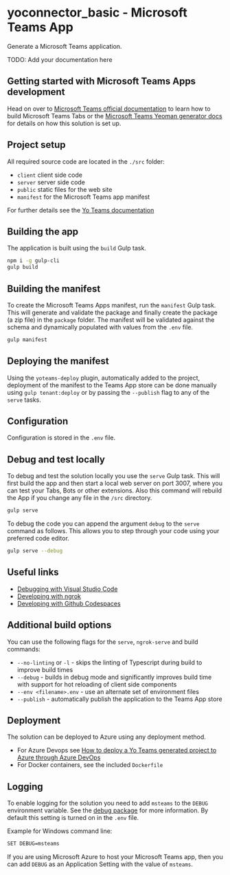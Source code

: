 # yoconnector_basic - Microsoft Teams App

Generate a Microsoft Teams application.

TODO: Add your documentation here

## Getting started with Microsoft Teams Apps development

Head on over to [Microsoft Teams official documentation](https://developer.microsoft.com/en-us/microsoft-teams) to learn how to build Microsoft Teams Tabs or the [Microsoft Teams Yeoman generator docs](https://github.com/PnP/generator-teams/docs) for details on how this solution is set up.

## Project setup

All required source code are located in the `./src` folder:

* `client` client side code
* `server` server side code
* `public` static files for the web site
* `manifest` for the Microsoft Teams app manifest

For further details see the [Yo Teams documentation](https://github.com/PnP/generator-teams/docs)

## Building the app

The application is built using the `build` Gulp task.

``` bash
npm i -g gulp-cli
gulp build
```

## Building the manifest

To create the Microsoft Teams Apps manifest, run the `manifest` Gulp task. This will generate and validate the package and finally create the package (a zip file) in the `package` folder. The manifest will be validated against the schema and dynamically populated with values from the `.env` file.

``` bash
gulp manifest
```

## Deploying the manifest

Using the `yoteams-deploy` plugin, automatically added to the project, deployment of the manifest to the Teams App store can be done manually using `gulp tenant:deploy` or by passing the `--publish` flag to any of the `serve` tasks.

## Configuration

Configuration is stored in the `.env` file.

## Debug and test locally

To debug and test the solution locally you use the `serve` Gulp task. This will first build the app and then start a local web server on port 3007, where you can test your Tabs, Bots or other extensions. Also this command will rebuild the App if you change any file in the `/src` directory.

``` bash
gulp serve
```

To debug the code you can append the argument `debug` to the `serve` command as follows. This allows you to step through your code using your preferred code editor.

``` bash
gulp serve --debug
```

## Useful links

* [Debugging with Visual Studio Code](https://github.com/pnp/generator-teams/blob/master/docs/docs/user-guide/vscode.md)
* [Developing with ngrok](https://github.com/pnp/generator-teams/blob/master/docs/docs/concepts/ngrok.md)
* [Developing with Github Codespaces](https://github.com/pnp/generator-teams/blob/master/docs/docs/user-guide/codespaces.md)

## Additional build options

You can use the following flags for the `serve`, `ngrok-serve` and build commands:

* `--no-linting` or `-l` - skips the linting of Typescript during build to improve build times
* `--debug` - builds in debug mode and significantly improves build time with support for hot reloading of client side components
* `--env <filename>.env` - use an alternate set of environment files
* `--publish` - automatically publish the application to the Teams App store

## Deployment

The solution can be deployed to Azure using any deployment method.

* For Azure Devops see [How to deploy a Yo Teams generated project to Azure through Azure DevOps](https://www.wictorwilen.se/blog/deploying-yo-teams-and-node-apps/)
* For Docker containers, see the included `Dockerfile`

## Logging

To enable logging for the solution you need to add `msteams` to the `DEBUG` environment variable. See the [debug package](https://www.npmjs.com/package/debug) for more information. By default this setting is turned on in the `.env` file.

Example for Windows command line:

``` bash
SET DEBUG=msteams
```

If you are using Microsoft Azure to host your Microsoft Teams app, then you can add `DEBUG` as an Application Setting with the value of `msteams`.
